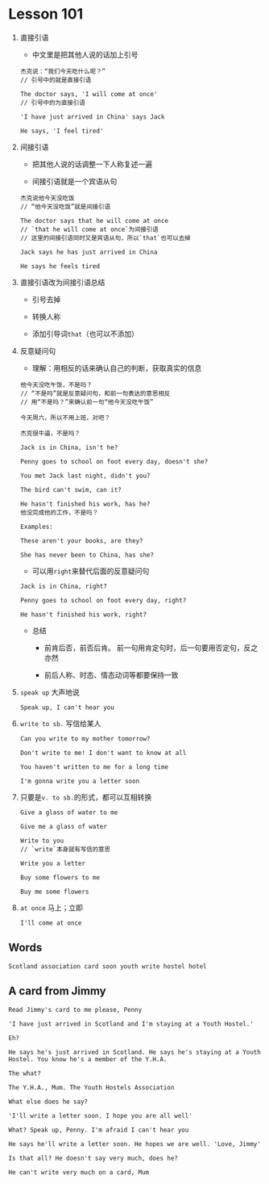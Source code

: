 # Lesson 101

1. 直接引语

   - 中文里是把其他人说的话加上引号

   ```
   杰克说：“我们今天吃什么呢？”
   // 引号中的就是直接引语
   ```

   ```
   The doctor says, 'I will come at once'
   // 引号中的为直接引语

   'I have just arrived in China' says Jack

   He says, 'I feel tired'
   ```

2. 间接引语

   - 把其他人说的话调整一下人称复述一遍

   - 间接引语就是一个宾语从句

   ```
   杰克说他今天没吃饭
   // “他今天没吃饭”就是间接引语
   ```

   ```
   The doctor says that he will come at once
   // `that he will come at once`为间接引语
   // 这里的间接引语同时又是宾语从句，所以`that`也可以去掉

   Jack says he has just arrived in China

   He says he feels tired
   ```

3. 直接引语改为间接引语总结

   - 引号去掉

   - 转换人称

   - 添加引导词`that`（也可以不添加）

4. 反意疑问句

   - 理解：用相反的话来确认自己的判断，获取真实的信息

   ```
   他今天没吃午饭，不是吗？
   // “不是吗”就是反意疑问句，和前一句表达的意思相反
   // 用“不是吗？”来确认前一句“他今天没吃午饭”

   今天周六，所以不用上班，对吧？

   杰克很牛逼，不是吗？
   ```

   ```
   Jack is in China, isn't he?

   Penny goes to school on foot every day, doesn't she?

   You met Jack last night, didn't you?

   The bird can't swim, can it?

   He hasn't finished his work, has he?
   他没完成他的工作，不是吗？
   ```

   ```
   Examples:

   These aren't your books, are they?

   She has never been to China, has she?
   ```

   - 可以用`right`来替代后面的反意疑问句

   ```
   Jack is in China, right?

   Penny goes to school on foot every day, right?

   He hasn't finished his work, right?
   ```

   - 总结

     - 前肯后否，前否后肯。 前一句用肯定句时，后一句要用否定句，反之亦然

     - 前后人称、时态、情态动词等都要保持一致

5. `speak up` 大声地说

   ```
   Speak up, I can't hear you
   ```

6. `write to sb.` 写信给某人

   ```
   Can you write to my mother tomorrow?

   Don't write to me! I don't want to know at all

   You haven't written to me for a long time

   I'm gonna write you a letter soon
   ```

7. 只要是`v. to sb.`的形式，都可以互相转换

   ```
   Give a glass of water to me

   Give me a glass of water

   Write to you
   // `write`本身就有写信的意思

   Write you a letter

   Buy some flowers to me

   Buy me some flowers
   ```

8. `at once` 马上；立即

   ```
   I'll come at once
   ```

## Words

```
Scotland association card soon youth write hostel hotel
```

## A card from Jimmy

```
Read Jimmy's card to me please, Penny

'I have just arrived in Scotland and I'm staying at a Youth Hostel.'

Eh?

He says he's just arrived in Scotland. He says he's staying at a Youth Hostel. You know he's a member of the Y.H.A.

The what?

The Y.H.A., Mum. The Youth Hostels Association

What else does he say?

'I'll write a letter soon. I hope you are all well'

What? Speak up, Penny. I'm afraid I can't hear you

He says he'll write a letter soon. He hopes we are well. 'Love, Jimmy'

Is that all? He doesn't say very much, does he?

He can't write very much on a card, Mum
```
